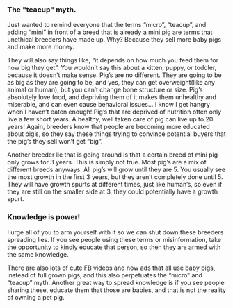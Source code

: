 <!-- TITLE: Pig Breed Confusion -->
<!-- SUBTITLE: By Nikki Ford -->

### The "teacup" myth.

Just wanted to remind everyone that the terms “micro”, “teacup”, and adding “mini” in front of a breed that is already a mini pig are terms that unethical breeders have made up. Why? Because they sell more baby pigs and make more money.

They will also say things like, “it depends on how much you feed them for how big they get”. You wouldn’t say this about a kitten, puppy, or toddler, because it doesn’t make sense. Pig’s are no different. They are going to be as big as they are going to be, and yes, they can get overweight(like any animal or human), but you can’t change bone structure or size. Pig’s absolutely love food, and depriving them of it makes them unhealthy and miserable, and can even cause behavioral issues... I know I get hangry when I haven’t eaten enough! Pig’s that are deprived of nutrition often only live a few short years. A healthy, well taken care of pig can live up to 20 years! Again, breeders know that people are becoming more educated about pig’s, so they say these things trying to convince potential buyers that the pig’s they sell won’t get “big”.

Another breeder lie that is going around is that a certain breed of mini pig only grows for 3 years. This is simply not true. Most pig’s are a mix of different breeds anyways. All pig’s will grow until they are 5. You usually see the most growth in the first 3 years, but they aren’t completely done until 5. They will have growth spurts at different times, just like human’s, so even if they are still on the smaller side at 3, they could potentially have a growth spurt. 

### Knowledge is power!

I urge all of you to arm yourself with it so we can shut down these breeders spreading lies. If you see people using these terms or misinformation, take the opportunity to kindly educate that person, so then they are armed with the same knowledge.

There are also lots of cute FB videos and now ads that all use baby pigs, instead of full grown pigs, and this also perpetuates the “micro” and “teacup” myth. Another great way to spread knowledge is if you see people sharing these, educate them that those are babies, and that is not the reality of owning a pet pig. 